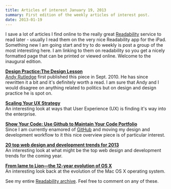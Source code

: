 ```yaml
---
title: Articles of interest January 19, 2013
summary: First edition of the weekly articles of interest post.
date: 2013-01-19
---
```


I save a lot of articles I find online to the really great [Readability](https://www.readability.com) service to read later - usually I read them on the very nice Readability app for the iPad. Something new I am going start and try to do weekly is post a group of the most interesting here. I am linking to them on readability so you get a nicely formatted page that can be printed or viewed online. Welcome to the inaugural edition.

[**Design Practice:The Design Lesson**](https://www.readability.com/articles/elcggeg7)<br />
[Andy Rutledge](http://andyrutledge.com/) first published this piece in Sept. 2010. He has since rewritten it a bit and it's definitely worth a read. I am sure that Andy and I would disagree on anything related to politics but on design and design practice he is spot on.

[**Scaling Your UX Strategy**](https://www.readability.com/articles/nhhdeb6m)<br />
An interesting look at ways that User Experience (UX) is finding it's way into the enterprise.

[**Show Your Code: Use Github to Maintain Your Code Portfolio**](https://www.readability.com/articles/asvi6fwa)<br />
Since I am currently enamored of [GitHub](https://github.com/) and moving my design and development workflow to it this nice overview piece is of particular interest.

[**20 top web design and development trends for 2013**](https://www.readability.com/articles/uvw8oze0)<br />
An interesting look at what might be the top web design and development trends for the coming year.

[**From lame to Lion—the 12-year evolution of OS X**](https://www.readability.com/articles/ufrhnxh9)<br />
An interesting look back at the evolution of the Mac OS X operating system.

See my entire [Readability archive](https://www.readability.com/pdkaizer/latest). Feel free to comment on any of these.



